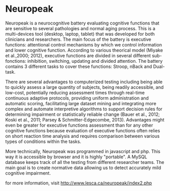 # Neuropeak
Neuropeak is a neurocognitive battery evaluating cognitive functions that are sensitive to several pathologies and normal aging process. This is a multi-devices tool (desktop, laptop, tablet) that was developed for both clinicians and researchers. The main focus of the battery is executive functions: attentional control mechanisms by which we control information and lower cognitive function. According to various theorical model (Miyake et al.,2000; 2012), executive functions are divided in several different sub-fonctions: inhibition, switching, updating and divided attention. The battery contains 3 different tasks to cover these functions: Stroop, nBack and Dual-task. 

There are several advantages to computerized testing including being able to quickly assess a large quantity of subjects, being readily accessible, and low-cost, potentially reducing assessment times through real-time continuous adaptive protocols, providing uniform administration and automatic scoring, facilitating large dataset mining and integrating more complex and automate interpretive algorithms to support decision rules for determining impairment or statistically reliable change (Bauer et al., 2012; Koski et al., 2011; Parsey & Schmitter-Edgecombe, 2013). Advantages might even be greater for executive functions assessment than for any other cognitive functions because evaluation of executive functions often relies on short reaction time analysis and requires comparison between various types of conditions within the tasks. 

More technically, Neuropeak was programmed in javascript and php. This way it is accessible by browser and it is highly "portable". A MySQL database keeps track of all the testing from different researcher teams. The main goal is to create normative data allowing us to detect accurately mild cognitive impairment.

for more information, visit http://www.lesca.ca/neuropeak/index2.php
